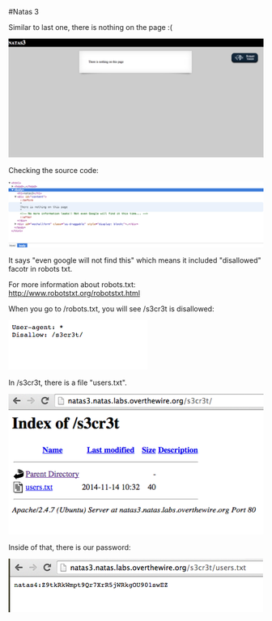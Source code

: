 #Natas 3

Similar to last one, there is nothing on the page :(

![Natas 3](Images/Natas3-0.png)

Checking the source code:

![Natas 3](Images/Natas3-1.png)


It says "even google will not find this" which means it included "disallowed" facotr in robots txt.

For more information about robots.txt: <http://www.robotstxt.org/robotstxt.html>

When you go to /robots.txt, you will see /s3cr3t is disallowed:

![Natas 3](Images/Natas3-2.png)

In /s3cr3t, there is a file "users.txt". 

![Natas 3](Images/Natas3-3.png)

Inside of that, there is our password:

![Natas 3](Images/Natas3-4.png)
